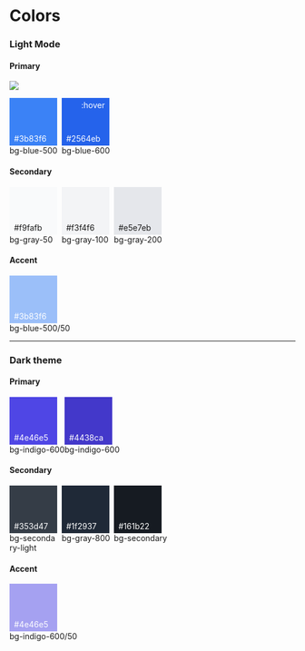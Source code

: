 # Colors 

### Light Mode

#### Primary

<img src="https://singlecolorimage.com/get/33fd8f/84x84"></img>

<div style="display: flex">
    <div>
        <span style="position: relative; display: flex;height:84px;width:84px;background-color: rgb(59 130 246);margin-right:8px">
            <span style="position: absolute; left:8px; bottom:4px; color:white">#3b83f6</span>
        </span>
        <p style="margin:0">bg-blue-500</p>
    </div>
    <div>
        <span style="position: relative; display: flex;height:84px;width:84px;background-color: rgb(37 99 235);margin-right:8px">
            <span style="position: absolute; right:8px; top:4px; color:white">:hover</span>
            <span style="position: absolute; left:8px; bottom:4px; color:white">#2564eb</span>
        </span>
        <p style="margin:0">bg-blue-600</p>
    </div>
</div>

#### Secondary

<div style="display: flex">
    <div>
        <span style="position: relative; display: flex;height:84px;width:84px;background-color: rgb(249 250 251);margin-right:8px">
            <span style="position: absolute; left:8px; bottom:4px;">#f9fafb</span>
        </span>
        <p style="margin:0">bg-gray-50</p>
    </div>
    <div>
        <span style="position: relative; display: flex;height:84px;width:84px;background-color: rgb(243 244 246);margin-right:8px">
            <span style="position: absolute; left:8px; bottom:4px">#f3f4f6</span>
        </span>
        <p style="margin:0">bg-gray-100</p>
    </div>
    <div>
        <span style="position: relative; display: flex;height:84px;width:84px;background-color: rgb(229 231 235);margin-right:8px">
            <span style="position: absolute; left:8px; bottom:4px;">#e5e7eb</span>
        </span>
        <p style="margin:0">bg-gray-200</p>
    </div>
</div>

#### Accent

<div style="display: flex">
    <div>
        <span style="position: relative; display: flex;height:84px;width:84px;background-color: rgb(59, 130, 246, 0.5);margin-right:8px;">
            <span style="position: absolute; left:8px; bottom:4px; color:white">#3b83f6</span>
        </span>
        <p style="margin:0">bg-blue-500/50</p>
    </div>
</div>

<hr>

### Dark theme

#### Primary
<div style="display: flex">
    <div>
        <span style="position: relative; display: flex;height:84px;width:84px;background-color: rgb(79 70 229);margin-right:8px">
            <span style="position: absolute; left:8px; bottom:4px; color:white">#4e46e5</span>
        </span>
        <p style="margin:0">bg-indigo-600</p>
    </div>
    <div>
        <span style="position: relative; display: flex;height:84px;width:84px;background-color: rgb(67 56 202);margin-right:8px">
            <span style="position: absolute; left:8px; bottom:4px; color:white">#4438ca</span>
        </span>
        <p style="margin:0">bg-indigo-600</p>
    </div>
</div>

#### Secondary

<div style="display: flex">
    <div>
        <span style="position: relative; display: flex;height:84px;width:84px;background-color:rgb(53 61 71);margin-right:8px">
            <span style="position: absolute; left:8px; bottom:4px;color:white;">#353d47</span>
        </span>
        <p style="margin:0;word-break: break-all;width:84px">bg-secondary-light</p>
    </div>
    <div>
        <span style="position: relative; display: flex;height:84px;width:84px;background-color: rgb(31 41 55);margin-right:8px">
            <span style="position: absolute; left:8px; bottom:4px;color:white">#1f2937</span>
        </span>
        <p style="margin:0">bg-gray-800</p>
    </div>
    <div>
        <span style="position: relative; display: flex;height:84px;width:84px;background-color: rgb(22 27 34);margin-right:8px">
            <span style="position: absolute; left:8px; bottom:4px;color:white;">#161b22</span>
        </span>
        <p style="margin:0">bg-secondary</p>
    </div>
</div>

#### Accent
<div style="display: flex">
    <div>
        <span style="position: relative; display: flex;height:84px;width:84px;background-color: rgba(79, 70, 229,0.5);margin-right:8px">
            <span style="position: absolute; left:8px; bottom:4px; color:white">#4e46e5</span>
        </span>
        <p style="margin:0">bg-indigo-600/50</p>
    </div>
</div>